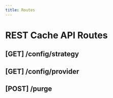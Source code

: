 ```yaml
---
title: Routes
---
```


# REST Cache API Routes

## [GET] /config/strategy
## [GET] /config/provider
## [POST] /purge